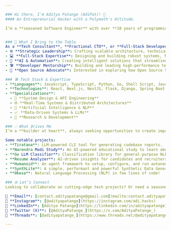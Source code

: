 ```yaml
---

### Hi there, I'm Aditya Patange (AdiPat)! 👋
#### An Entreprenurial Hacker with a Polymath's Attitude.

I’m a **seasoned Software Engineer** with over **10 years of programming experience**, passionate about the craft, building systems and products that solve real-world problems. My expertise spans across a wide range of technologies, domains, and industries. On this endless tech journay, I love **tinkering with new ideas, exploring emerging technologies, and sharing my knowledge** through contributions to open-source projects. 


### 🚀 What I Bring to the Table  
As a **Tech Consultant**, **Fractional CTO**, or **Full-Stack Developer**, I help individuals and organizations **transform their vision into reality** by leveraging technology to its fullest potential. Here’s how I can add value:  
- 🌐 **Strategic Leadership**: Crafting scalable architecture, technical roadmaps, and product strategies to achieve business goals.  
- 💻 **Full-Stack Expertise**: Designing and building robust systems, from microservices to distributed architectures.  
- 🧠 **AI & Automation**: Creating intelligent solutions that streamline workflows and enhance productivity.  
- 🛠 **Developer Mentorship**: Building and leading high-performance teams while fostering a culture of technical excellence.
- 💎 **Open Source Advocate**: Interested in exploring how Open Source Software (OSS) can help your organization innovate and grow? Look no further!

### 🛠 Tech Stack & Expertise  
- **Languages**: JavaScript, TypeScript, Python, Go, Shell Script, Java.  
- **Technologies**: React, Next.js, NestJS, Flask, Django, Spring Boot, Docker, Kubernetes, AWS, GCP, MongoDB, Redis, PostgreSQL, and more.  
- **Specializations**:  
  - 🔄 **System Design & API Engineering**  
  - 🌐 **Real-Time Systems & Distributed Architectures**  
  - 🤖 **Artificial Intelligence & NLP**  
  - 📈 **Data-Driven Systems & LLMs**
  - 🧠 **Research & Development**

### 💡 What Drives Me  
I’m a **builder at heart**, always seeking opportunities to create impactful solutions. My GitHub is home to open-source projects, prototypes, and tools designed to solve common developer challenges and support innovation. 

Some notable projects:  
- **Tiratana**: LLM-powered CLI tool for generating codebase reports.
- **Narendra Modi Study**: An AI-powered educational study to learn about PM Shri Narendra Modi's Life and Yogic Sciences.
- **Go LLM Classifier**: Classification library for general-purpose NLP tasks.  
- **Resume Analyzer**: AI-driven insights for candidates and recruiters.
- **Humanoid**: An agent framework to setup, configure, and run autonomous AI agents for various tasks using natural language. 
- **SynthLite**: A simple, performant and powerful Synthetic Data Generation Library for NodeJS. 
- **Okesa**: Natural Language Processing (NLP) in few lines of code!

### 🌐 Let’s Connect  
Looking to collaborate on cutting-edge tech projects? Or need a seasoned professional to help take your product or business to the next level? Let’s connect!  

📩 **Email**: [contact.adityapatange@gmail.com](mailto:contact.adityapatange@gmail.com)  
📱 **Instagram**: [@adityapatange](https://instagram.com/adi.hacks)  
💼 **LinkedIn**: [Aditya Patange](https://linkedin.com/in/adityapatange1)  
🦉 **Twitter (X)**: [@AdityaPatange_](https://x.com/AdityaPatange_)
🧵 **Threads**: [@adityapatange_](https://www.threads.net/@adityapatange_)

---
```

